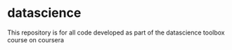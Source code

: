 # datascience
This repository is for all code developed as part of the datascience toolbox course on coursera
